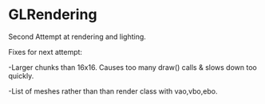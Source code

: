 # GLRendering

Second Attempt at rendering and lighting.

Fixes for next attempt:

-Larger chunks than 16x16. Causes too many draw() calls & slows down too quickly.

-List of meshes rather than than render class with vao,vbo,ebo.

